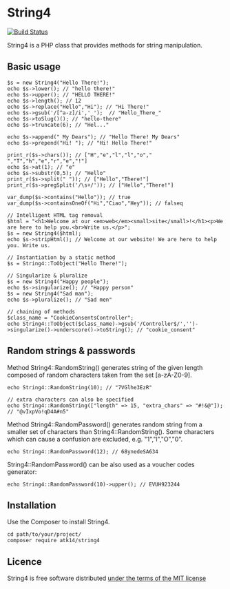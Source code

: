 String4
=======

[![Build Status](https://app.travis-ci.com/atk14/String4.svg?token=Kc7UxgK5oqFG8sZAhCzg&branch=master)](https://app.travis-ci.com/atk14/String4)

String4 is a PHP class that provides methods for string manipulation.

Basic usage
-----------

    $s = new String4("Hello There!");
    echo $s->lower(); // "hello there!"
    echo $s->upper(); // "HELLO THERE!"
    echo $s->length(); // 12
    echo $s->replace("Hello","Hi"); // "Hi There!"
    echo $s->gsub('/[^a-z]/i','_');  // "Hello_There_"
    echo $s->toSlug()(); // "hello-there"
    echo $s->truncate(6); // "Hel..."

    echo $s->append(" My Dears"); // "Hello There! My Dears"
    echo $s->prepend("Hi! "); // "Hi! Hello There!"

    print_r($s->chars()); // ["H","e","l","l","o"," ","T","h","e","r","e","!"]
    echo $s->at(1); // "e"
    echo $s->substr(0,5); // "Hello"
    print_r($s->split(" ")); // ["Hello","There!"] 
    print_r($s->pregSplit('/\s+/')); // ["Hello","There!"] 

    var_dump($s->contains("Hello")); // true
    var_dump($s->containsOneOf("Hi","Ciao","Hey")); // falseq

    // Intelligent HTML tag removal
    $html = "<h1>Welcome at our <em>web</em><small>site</small>!</h1><p>We are here to help you.<br>Write us.</p>";
    $s = new String4($html);
    echo $s->stripHtml(); // Welcome at our website! We are here to help you. Write us.

    // Instantiation by a static method
    $s = String4::ToObject("Hello There!");

    // Singularize & pluralize
    $s = new String4("Happy people");
    echo $s->singularize(); // "Happy person"
    $s = new String4("Sad man");
    echo $s->pluralize(); // "Sad men"

    // chaining of methods
    $class_name = "CookieConsentsController";
    echo String4::ToObject($class_name)->gsub('/Controller$/','')->singularize()->underscore()->toString(); // "cookie_consent"

Random strings & passwords
--------------------------

Method String4::RandomString() generates string of the given length composed of random characters taken from the set [a-zA-Z0-9].

    echo String4::RandomString(10); // "7VGlhe3EzR"

    // extra characters can also be specified
    echo String4::RandomString(["length" => 15, "extra_chars" => "#!&@"]); // "@vIxpVo!qD4A#n5"

Method String4::RandomPassword() generates random string from a smaller set of characters than String4::RandomString().
Some characters which can cause a confusion are excluded, e.g. "1","l","O","0".

    echo String4::RandomPassword(12); // 68ynedeSA634

String4::RandomPassword() can be also used as a voucher codes generator:

    echo String4::RandomPassword(10)->upper(); // EVUH923244

Installation
------------

Use the Composer to install String4.

    cd path/to/your/project/
    composer require atk14/string4

Licence
-------

String4 is free software distributed [under the terms of the MIT license](http://www.opensource.org/licenses/mit-license)

[//]: # ( vim: set ts=2 et: )
